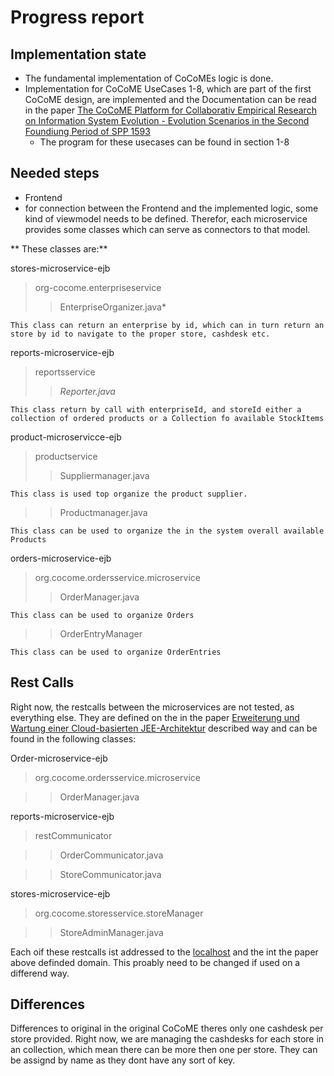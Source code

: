 # Progress report

## Implementation state
- The fundamental implementation of CoCoMEs logic is done.
- Implementation for CoCoME UseCases 1-8,  which are part of the first CoCoME design, are implemented and the Documentation can be read in the paper [The CoCoME Platform for Collaborativ Empirical Research on Information System Evolution - Evolution Scenarios in the Second Foundiung Period of SPP 1593](https://publikationen.bibliothek.kit.edu/1000085350)
	- The program for these usecases can be found in section 1-8

## Needed steps
- Frontend
- for connection between the Frontend and the implemented logic, some kind of viewmodel needs to be defined. Therefor, each microservice provides some classes which can serve as connectors to that model.

** These classes are:**
	
 stores-microservice-ejb
> org-cocome.enterpriseservice
>>EnterpriseOrganizer.java*

```
This class can return an enterprise by id, which can in turn return an store by id to navigate to the proper store, cashdesk etc.
```

 reports-microservice-ejb
> reportsservice
>>*Reporter.java*

```
This class return by call with enterpriseId, and storeId either a collection of ordered products or a Collection fo available StockItems
```

 product-microservicce-ejb 
> productservice
>> Suppliermanager.java

```
This class is used top organize the product supplier.
```
>> Productmanager.java

```
This class can be used to organize the in the system overall available Products
```
 orders-microservice-ejb
> org.cocome.ordersservice.microservice
>> OrderManager.java

```
This class can be used to organize Orders 
```
>> OrderEntryManager	
```
This class can be used to organize OrderEntries 
```

## Rest Calls
Right now, the restcalls between the microservices are not tested, as everything else. They are defined on the in the paper [Erweiterung und Wartung einer Cloud-basierten JEE-Architektur](https://github.com/cocome-community-case-study/cocome-cloud-jee-microservices-rest/blob/master/doc/report.pdf) described way and can be found in the following classes:

Order-microservice-ejb
> org.cocome.ordersservice.microservice

>> OrderManager.java

reports-microservice-ejb

>restCommunicator

>>OrderCommunicator.java

>>StoreCommunicator.java

stores-microservice-ejb

>org.cocome.storesservice.storeManager

>>StoreAdminManager.java

Each oif these restcalls ist addressed to the [localhost]() and the int the paper above definded domain. This proably need to be changed if used on a differend way. 

## Differences
Differences to original in the original CoCoME theres only one cashdesk per store provided. Right now, we are managing the cashdesks for each store in an collection, which mean there can be more then one per store. They can be assignd by name as they dont have any sort of key.
